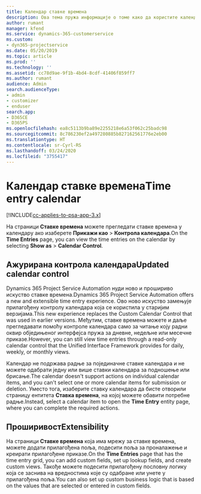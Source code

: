 ```yaml
---
title: Календар ставке времена
description: Ова тема пружа информације о томе како да користите календар ставке времена.
author: rumant
manager: kfend
ms.service: dynamics-365-customerservice
ms.custom:
- dyn365-projectservice
ms.date: 05/20/2019
ms.topic: article
ms.prod: ''
ms.technology: ''
ms.assetid: cc78d9ae-9f1b-4bd4-8cdf-41406f859ff7
ms.author: rumant
audience: Admin
search.audienceType:
- admin
- customizer
- enduser
search.app:
- D365CE
- D365PS
ms.openlocfilehash: ea8c5113b9ba89e2255218e6a53f062c25badc98
ms.sourcegitcommit: 8c786230ef2a497280885b827162561776e2eb00
ms.translationtype: HT
ms.contentlocale: sr-Cyrl-RS
ms.lasthandoff: 03/24/2020
ms.locfileid: "3755417"
---
```

# <a name="time-entry-calendar"></a><span data-ttu-id="323fb-103">Календар ставке времена</span><span class="sxs-lookup"><span data-stu-id="323fb-103">Time entry calendar</span></span>

[!INCLUDE[cc-applies-to-psa-app-3.x](../includes/cc-applies-to-psa-app-3x.md)]

<span data-ttu-id="323fb-104">На страници **Ставке времена** можете прегледати ставке времена у календару ако изаберете **Прикажи као** \> **Контрола календара**.</span><span class="sxs-lookup"><span data-stu-id="323fb-104">On the **Time Entries** page, you can view the time entries on the calendar by selecting **Show as** \> **Calendar Control**.</span></span>

## <a name="updated-calendar-control"></a><span data-ttu-id="323fb-105">Ажурирана контрола календара</span><span class="sxs-lookup"><span data-stu-id="323fb-105">Updated calendar control</span></span>

<span data-ttu-id="323fb-106">Dynamics 365 Project Service Automation нуди ново и прошириво искуство ставке времена.</span><span class="sxs-lookup"><span data-stu-id="323fb-106">Dynamics 365 Project Service Automation offers a new and extensible time entry experience.</span></span> <span data-ttu-id="323fb-107">Ово ново искуство замењује прилагођену контролу календара која се користила у старијим верзијама.</span><span class="sxs-lookup"><span data-stu-id="323fb-107">This new experience replaces the Custom Calendar Control that was used in earlier versions.</span></span> <span data-ttu-id="323fb-108">Међутим, ставке времена можете и даље прегледавати помоћу контроле календара само за читање коју радни оквир обједињеног интерфејса пружа за дневне, недељне или месечне приказе.</span><span class="sxs-lookup"><span data-stu-id="323fb-108">However, you can still view time entries through a read-only calendar control that the Unified Interface Framework provides for daily, weekly, or monthly views.</span></span>

<span data-ttu-id="323fb-109">Календар не подржава радње за појединачне ставке календара и не можете одабрати једну или више ставки календара за подношење или брисање.</span><span class="sxs-lookup"><span data-stu-id="323fb-109">The calendar doesn't support actions on individual calendar items, and you can't select one or more calendar items for submission or deletion.</span></span> <span data-ttu-id="323fb-110">Уместо тога, изаберите ставку календара да бисте отворили страницу ентитета **Ставка времена**, на којој можете обавити потребне радње.</span><span class="sxs-lookup"><span data-stu-id="323fb-110">Instead, select a calendar item to open the **Time Entry** entity page, where you can complete the required actions.</span></span>

## <a name="extensibility"></a><span data-ttu-id="323fb-111">Проширивост</span><span class="sxs-lookup"><span data-stu-id="323fb-111">Extensibility</span></span>

<span data-ttu-id="323fb-112">На страници **Ставке времена** која има мрежу за ставке времена, можете додати прилагођена поља, подесити поља за проналажење и креирати прилагођене приказе.</span><span class="sxs-lookup"><span data-stu-id="323fb-112">On the **Time Entries** page that has the time entry grid, you can add custom fields, set up lookup fields, and create custom views.</span></span> <span data-ttu-id="323fb-113">Такође можете подесити прилагођену пословну логику која се заснива на вредностима које су одабране или унете у прилагођена поља.</span><span class="sxs-lookup"><span data-stu-id="323fb-113">You can also set up custom business logic that is based on the values that are selected or entered in custom fields.</span></span>
